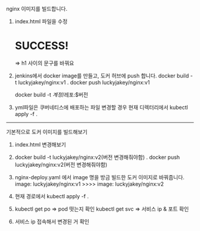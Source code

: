 nginx 이미지를 빌드합니다.
1. index.html 파일을 수정
    <body>
        <h1>SUCCESS!</h1> => h1 사이의 문구를 바꿔요

2. jenkins에서 docker image를 만들고, 도커 허브에 push 합니다.
    docker build -t luckyjakey/nginx:v1 . 
    docker push luckyjakey/nginx:v1

    docker build -t $계정/$레포:$버전

3. yml파일은 쿠버네티스에 배포하는 파일
    변경할 경우 현재 디렉터리에서
    kubectl apply -f .

---------------------------

기본적으로 도커 이미지를 빌드해보기

1. index.html 변경해보기

2. docker build -t luckyjakey/nginx:v2(버전 변경해줘야함) . 
   docker push luckyjakey/nginx:v2(버전 변경해줘야함)

3. nginx-deploy.yaml 에서 image 명을 방금 빌드한 도커 이미지로 바꿔줍니다.
      image: luckyjakey/nginx:v1  >>>> image: luckyjakey/nginx:v2

4. 현재 경로에서 kubectl apply -f . 

5. kubectl get po => pod 떳는지 확인
   kubectl get svc => 서비스 ip & 포트 확인 

6. 서비스 ip 접속해서 변경된 거 확인
